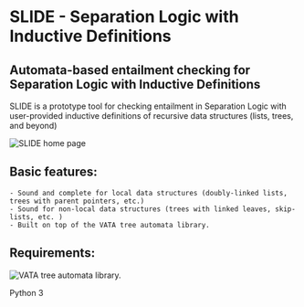 SLIDE - Separation Logic with Inductive Definitions
=======

Automata-based entailment checking for Separation Logic with Inductive Definitions
---------------

SLIDE is a prototype tool for checking entailment in Separation Logic with
user-provided inductive definitions of recursive data structures (lists, trees,
and beyond) 

![SLIDE home page](http://www.fit.vutbr.cz/research/groups/verifit/tools/slide/)

Basic features:
---------------

    - Sound and complete for local data structures (doubly-linked lists, trees with parent pointers, etc.)
    - Sound for non-local data structures (trees with linked leaves, skip-lists, etc. )
    - Built on top of the VATA tree automata library.

Requirements:
---------------
![VATA](https://github.com/ondrik/libvata) tree automata library.

Python 3
